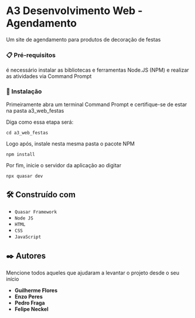 <h1>A3 Desenvolvimento Web - Agendamento </h1> 

Um site de agendamento para produtos de decoração de festas

### 📋 Pré-requisitos

é necessário instalar as bibliotecas e ferramentas Node.JS (NPM) e realizar as atividades via Command Prompt


### 🔧 Instalação

Primeiramente abra um terminal Command Prompt e certifique-se de estar na pasta a3_web_festas

Diga como essa etapa será:

```
cd a3_web_festas
```

Logo após, instale nesta mesma pasta o pacote NPM

```
npm install
```

Por fim, inicie o servidor da aplicação ao digitar
```
npx quasar dev
```

## 🛠️ Construído com

- ``Quasar Framework``
- ``Node JS``
- ``HTML``
- ``CSS``
- ``JavaScript``

## ✒️ Autores

Mencione todos aqueles que ajudaram a levantar o projeto desde o seu início

* **Guilherme Flores**
* **Enzo Peres**
* **Pedro Fraga**
* **Felipe Neckel**


